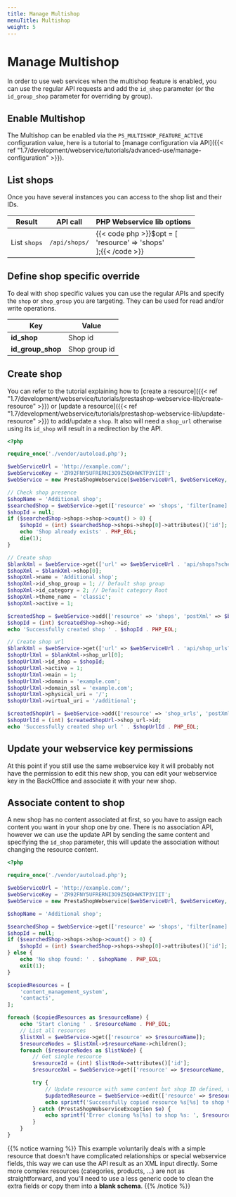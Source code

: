 ```yaml
---
title: Manage Multishop
menuTitle: Multishop
weight: 5
---
```


# Manage Multishop

In order to use web services when the multishop feature is enabled, you can use the regular API requests and add the `id_shop` parameter (or the `id_group_shop` parameter for overriding by group).

## Enable Multishop

The Multishop can be enabled via the `PS_MULTISHOP_FEATURE_ACTIVE` configuration value, here is a tutorial to [manage configuration via API]({{< ref "1.7/development/webservice/tutorials/advanced-use/manage-configuration" >}}).

## List shops

Once you have several instances you can access to the shop list and their IDs.

| Result       | API call      | PHP Webservice lib options                                               |
|--------------|---------------|--------------------------------------------------------------------------|
| List `shops` | `/api/shops/` | {{< code php >}}$opt = [<br>    'resource' => 'shops'<br>];{{< /code >}} |

## Define shop specific override

To deal with shop specific values you can use the regular APIs and specify the `shop` or `shop_group` you are targeting. They can be used for read and/or write operations.

| Key               | Value         |
|-------------------|---------------|
| **id_shop**       | Shop id       |
| **id_group_shop** | Shop group id |

## Create shop

You can refer to the tutorial explaining how to [create a resource]({{< ref "1.7/development/webservice/tutorials/prestashop-webservice-lib/create-resource" >}}) or [update a resource]({{< ref "1.7/development/webservice/tutorials/prestashop-webservice-lib/update-resource" >}}) to add/update a `shop`. It also will need a `shop_url` otherwise using its `id_shop` will result in a redirection by the API.

```php
<?php

require_once('./vendor/autoload.php');

$webServiceUrl = 'http://example.com/';
$webServiceKey = 'ZR92FNY5UFRERNI3O9Z5QDHWKTP3YIIT';
$webService = new PrestaShopWebservice($webServiceUrl, $webServiceKey, false);

// Check shop presence
$shopName = 'Additional shop';
$searchedShop = $webService->get(['resource' => 'shops', 'filter[name]' => $shopName]);
$shopId = null;
if ($searchedShop->shops->shop->count() > 0) {
    $shopId = (int) $searchedShop->shops->shop[0]->attributes()['id'];
    echo 'Shop already exists' . PHP_EOL;
    die(1);
}

// Create shop
$blankXml = $webService->get(['url' => $webServiceUrl . 'api/shops?schema=blank']);
$shopXml = $blankXml->shop[0];
$shopXml->name = 'Additional shop';
$shopXml->id_shop_group = 1; // Default shop group
$shopXml->id_category = 2; // Default category Root
$shopXml->theme_name = 'classic';
$shopXml->active = 1;

$createdShop = $webService->add(['resource' => 'shops', 'postXml' => $blankXml->asXML()]);
$shopId = (int) $createdShop->shop->id;
echo 'Successfully created shop ' . $shopId . PHP_EOL;

// Create shop url
$blankXml = $webService->get(['url' => $webServiceUrl . 'api/shop_urls?schema=blank']);
$shopUrlXml = $blankXml->shop_url[0];
$shopUrlXml->id_shop = $shopId;
$shopUrlXml->active = 1;
$shopUrlXml->main = 1;
$shopUrlXml->domain = 'example.com';
$shopUrlXml->domain_ssl = 'example.com';
$shopUrlXml->physical_uri = '/';
$shopUrlXml->virtual_uri = '/additional';

$createdShopUrl = $webService->add(['resource' => 'shop_urls', 'postXml' => $blankXml->asXML()]);
$shopUrlId = (int) $createdShopUrl->shop_url->id;
echo 'Successfully created shop url ' . $shopUrlId . PHP_EOL;
```

## Update your webservice key permissions

At this point if you still use the same webservice key it will probably not have the permission to edit this new shop, you can edit your webservice key in the BackOffice and associate it with your new shop.

## Associate content to shop

A new shop has no content associated at first, so you have to assign each content you want in your shop one by one. There is no association API, however we can use the update API by sending the same content and specifying the `id_shop` parameter, this will update the association without changing the resource content.

```php
<?php

require_once('./vendor/autoload.php');

$webServiceUrl = 'http://example.com/';
$webServiceKey = 'ZR92FNY5UFRERNI3O9Z5QDHWKTP3YIIT';
$webService = new PrestaShopWebservice($webServiceUrl, $webServiceKey, false);

$shopName = 'Additional shop';

$searchedShop = $webService->get(['resource' => 'shops', 'filter[name]' => $shopName]);
$shopId = null;
if ($searchedShop->shops->shop->count() > 0) {
    $shopId = (int) $searchedShop->shops->shop[0]->attributes()['id'];
} else {
    echo 'No shop found: ' . $shopName . PHP_EOL;
    exit(1);
}

$copiedResources = [
    'content_management_system',
    'contacts',
];

foreach ($copiedResources as $resourceName) {
    echo 'Start cloning ' . $resourceName . PHP_EOL;
    // List all resources
    $listXml = $webService->get(['resource' => $resourceName]);
    $resourceNodes = $listXml->$resourceName->children();
    foreach ($resourceNodes as $listNode) {
        // Get single resource
        $resourceId = (int) $listNode->attributes()['id'];
        $resourceXml = $webService->get(['resource' => $resourceName, 'id' => $resourceId]);

        try {
            // Update resource with same content but shop ID defined, this will update the association without changing the resource content
            $updatedResource = $webService->edit(['resource' => $resourceName, 'id' => $resourceId, 'putXml' => $resourceXml->asXML(), 'id_shop' => $shopId]);
            echo sprintf('Successfully copied resource %s[%s] to shop %s', $resourceName, $resourceId, $shopId) . PHP_EOL;
        } catch (PrestaShopWebserviceException $e) {
            echo sprintf('Error cloning %s[%s] to shop %s: ', $resourceName, $resourceId, $shopId) . $e->getMessage() . PHP_EOL;
        }
    }
}
```

{{% notice warning %}}
This example voluntarily deals with a simple resource that doesn't have complicated relationships or special webservice fields, this way we can use the API result as an XML input directly. Some more complex resources (categories, products, ...) are not as straightforward, and you'll need to use a less generic code to clean the extra fields or copy them into a **blank schema**.
{{% /notice %}}
